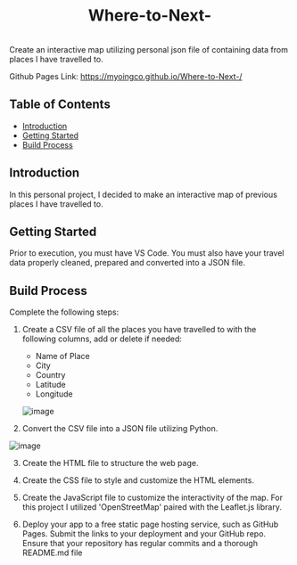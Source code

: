 <h1 align="center"> Where-to-Next- </h1> <br>
Create an interactive map utilizing personal json file of containing data from places I have travelled to.

Github Pages Link: https://myoingco.github.io/Where-to-Next-/

## Table of Contents

- [Introduction](#introduction)
- [Getting Started](#getting-started)
- [Build Process](#build-process)


## Introduction
In this personal project, I decided to make an interactive map of previous places I have travelled to. 


## Getting Started

Prior to execution, you must have VS Code. You must also have your travel data properly cleaned, prepared and converted into a JSON file.


## Build Process

Complete the following steps:

1) Create a CSV file of all the places you have travelled to with the following columns, add or delete if needed:
    - Name of Place
    - City 
    - Country
    - Latitude
    - Longitude
    
    ![image](<img width="406" alt="Screenshot 2024-10-02 at 1 34 56 PM" src="https://github.com/user-attachments/assets/53175843-1fb7-46ee-8d83-1eea791f6ad2">)


2) Convert the CSV file into a JSON file utilizing Python.

 ![image](<img width="638" alt="Screenshot 2024-10-02 at 1 35 23 PM" src="https://github.com/user-attachments/assets/63d49800-14d3-4216-b659-7613e2a1654b">)

    
3) Create the HTML file to structure the web page.
    
4) Create the CSS file to style and customize the HTML elements.

5) Create the JavaScript file to customize the interactivity of the map. For this project I utilized 'OpenStreetMap' paired with the Leaflet.js library.

6) Deploy your app to a free static page hosting service, such as GitHub Pages. Submit the links to your deployment and your GitHub repo. Ensure that your repository has regular commits and a thorough README.md file
